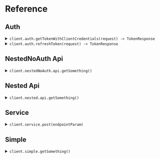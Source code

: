 # Reference
## Auth
<details><summary><code>client.auth.getTokenWithClientCredentials(request) -> TokenResponse</code></summary>
<dl>
<dd>

#### 🔌 Usage

<dl>
<dd>

<dl>
<dd>

```java
client.auth().getTokenWithClientCredentials(
    GetTokenRequest
        .builder()
        .clientId("client_id")
        .clientSecret("client_secret")
        .audience("https://api.example.com")
        .grantType("client_credentials")
        .scope("scope")
        .build()
);
```
</dd>
</dl>
</dd>
</dl>

#### ⚙️ Parameters

<dl>
<dd>

<dl>
<dd>

**clientId:** `String` 
    
</dd>
</dl>

<dl>
<dd>

**clientSecret:** `String` 
    
</dd>
</dl>

<dl>
<dd>

**audience:** `String` 
    
</dd>
</dl>

<dl>
<dd>

**grantType:** `String` 
    
</dd>
</dl>

<dl>
<dd>

**scope:** `Optional<String>` 
    
</dd>
</dl>
</dd>
</dl>


</dd>
</dl>
</details>

<details><summary><code>client.auth.refreshToken(request) -> TokenResponse</code></summary>
<dl>
<dd>

#### 🔌 Usage

<dl>
<dd>

<dl>
<dd>

```java
client.auth().refreshToken(
    RefreshTokenRequest
        .builder()
        .clientId("client_id")
        .clientSecret("client_secret")
        .refreshToken("refresh_token")
        .audience("https://api.example.com")
        .grantType("refresh_token")
        .scope("scope")
        .build()
);
```
</dd>
</dl>
</dd>
</dl>

#### ⚙️ Parameters

<dl>
<dd>

<dl>
<dd>

**clientId:** `String` 
    
</dd>
</dl>

<dl>
<dd>

**clientSecret:** `String` 
    
</dd>
</dl>

<dl>
<dd>

**refreshToken:** `String` 
    
</dd>
</dl>

<dl>
<dd>

**audience:** `String` 
    
</dd>
</dl>

<dl>
<dd>

**grantType:** `String` 
    
</dd>
</dl>

<dl>
<dd>

**scope:** `Optional<String>` 
    
</dd>
</dl>
</dd>
</dl>


</dd>
</dl>
</details>

## NestedNoAuth Api
<details><summary><code>client.nestedNoAuth.api.getSomething()</code></summary>
<dl>
<dd>

#### 🔌 Usage

<dl>
<dd>

<dl>
<dd>

```java
client.nestedNoAuth().api().getSomething();
```
</dd>
</dl>
</dd>
</dl>


</dd>
</dl>
</details>

## Nested Api
<details><summary><code>client.nested.api.getSomething()</code></summary>
<dl>
<dd>

#### 🔌 Usage

<dl>
<dd>

<dl>
<dd>

```java
client.nested().api().getSomething();
```
</dd>
</dl>
</dd>
</dl>


</dd>
</dl>
</details>

## Service
<details><summary><code>client.service.post(endpointParam)</code></summary>
<dl>
<dd>

#### 🔌 Usage

<dl>
<dd>

<dl>
<dd>

```java
client.service().post(endpointParam);
```
</dd>
</dl>
</dd>
</dl>

#### ⚙️ Parameters

<dl>
<dd>

<dl>
<dd>

**endpointParam:** `String` 
    
</dd>
</dl>
</dd>
</dl>


</dd>
</dl>
</details>

## Simple
<details><summary><code>client.simple.getSomething()</code></summary>
<dl>
<dd>

#### 🔌 Usage

<dl>
<dd>

<dl>
<dd>

```java
client.simple().getSomething();
```
</dd>
</dl>
</dd>
</dl>


</dd>
</dl>
</details>
